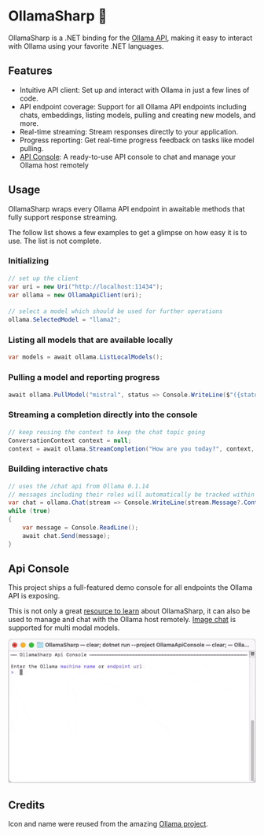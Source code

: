 # OllamaSharp 🦙

OllamaSharp is a .NET binding for the [Ollama API](https://github.com/jmorganca/ollama/blob/main/docs/api.md), making it easy to interact with Ollama using your favorite .NET languages.

## Features

- Intuitive API client: Set up and interact with Ollama in just a few lines of code.
- API endpoint coverage: Support for all Ollama API endpoints including chats, embeddings, listing models, pulling and creating new models, and more.
- Real-time streaming: Stream responses directly to your application.
- Progress reporting: Get real-time progress feedback on tasks like model pulling.
- [API Console](#api-console): A ready-to-use API console to chat and manage your Ollama host remotely

## Usage

OllamaSharp wraps every Ollama API endpoint in awaitable methods that fully support response streaming.

The follow list shows a few examples to get a glimpse on how easy it is to use. The list is not complete.

### Initializing

```csharp
// set up the client
var uri = new Uri("http://localhost:11434");
var ollama = new OllamaApiClient(uri);

// select a model which should be used for further operations
ollama.SelectedModel = "llama2";
```

### Listing all models that are available locally

```csharp
var models = await ollama.ListLocalModels();
```

### Pulling a model and reporting progress

```csharp
await ollama.PullModel("mistral", status => Console.WriteLine($"({status.Percent}%) {status.Status}"));
```

### Streaming a completion directly into the console

```csharp
// keep reusing the context to keep the chat topic going
ConversationContext context = null;
context = await ollama.StreamCompletion("How are you today?", context, stream => Console.Write(stream.Response));
```

### Building interactive chats

```csharp
// uses the /chat api from Ollama 0.1.14
// messages including their roles will automatically be tracked within the chat object
var chat = ollama.Chat(stream => Console.WriteLine(stream.Message?.Content ?? ""));
while (true)
{
    var message = Console.ReadLine();
    await chat.Send(message);
}
```

## Api Console

This project ships a full-featured demo console for all endpoints the Ollama API is exposing.

This is not only a great [resource to learn](/OllamaApiConsole/Demos) about OllamaSharp, it can also be used to manage and chat with the Ollama host remotely. [Image chat](/docs/imagechat.png) is supported for multi modal models.

![Api Console Demo](/docs/demo.gif)

## Credits

Icon and name were reused from the amazing [Ollama project](https://github.com/jmorganca/ollama).
